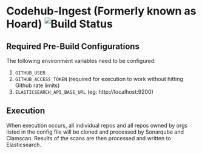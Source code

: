 # Codehub-Ingest (Formerly known as Hoard) ![Build Status](https://codebuild.us-east-1.amazonaws.com/badges?uuid=eyJlbmNyeXB0ZWREYXRhIjoiRlVBSTZReThlVEpqcDNJMFg2NnBoYTU3VkxEZktpSFpDd1NnZ3Y3LzBlbnYyRHZSTW1DNDNOa0I5bWVJK1ZFQ1MvVTNLQk1jSXZNbHBwcTlEYTQ1Q0V3PSIsIml2UGFyYW1ldGVyU3BlYyI6IkdKdUdIMllGeXoyUjIzNjciLCJtYXRlcmlhbFNldFNlcmlhbCI6MX0%3D&branch=master)

## Required Pre-Build Configurations
The following environment variables need to be configured:
1. `GITHUB_USER` 
2. `GITHUB_ACCESS_TOKEN` (required for execution to work without hitting Github rate limits)
3. `ELASTICSEARCH_API_BASE_URL` (eg: http://localhost:9200)


## Execution
When execution occurs, all individual repos and all repos owned by orgs listed in the config file will be cloned and processed by Sonarqube and Clamscan. Results of the scans are then processed and written to Elasticsearch.

 

